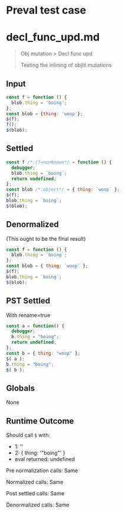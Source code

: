 # Preval test case

# decl_func_upd.md

> Obj mutation > Decl func upd
>
> Testing the inlining of objlit mutations

## Input

`````js filename=intro
const f = function () {
  blob.thing = 'boing';
};
const blob = {thing: 'woop'};
$(f);
f();
$(blob);
`````


## Settled


`````js filename=intro
const f /*:()=>unknown*/ = function () {
  debugger;
  blob.thing = `boing`;
  return undefined;
};
const blob /*:object*/ = { thing: `woop` };
$(f);
blob.thing = `boing`;
$(blob);
`````


## Denormalized
(This ought to be the final result)

`````js filename=intro
const f = function () {
  blob.thing = `boing`;
};
const blob = { thing: `woop` };
$(f);
blob.thing = `boing`;
$(blob);
`````


## PST Settled
With rename=true

`````js filename=intro
const a = function() {
  debugger;
  b.thing = "boing";
  return undefined;
};
const b = { thing: "woop" };
$( a );
b.thing = "boing";
$( b );
`````


## Globals


None


## Runtime Outcome


Should call `$` with:
 - 1: '<function>'
 - 2: { thing: '"boing"' }
 - eval returned: undefined

Pre normalization calls: Same

Normalized calls: Same

Post settled calls: Same

Denormalized calls: Same
